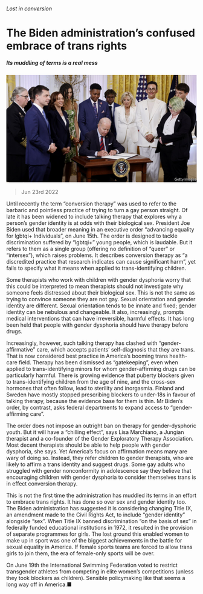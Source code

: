 ###### Lost in conversion

# The Biden administration’s confused embrace of trans rights 

##### Its muddling of terms is a real mess 

![image](images/20220625_USP503.jpg) 

> Jun 23rd 2022 

Until recently the term “conversion therapy” was used to refer to the barbaric and pointless practice of trying to turn a gay person straight. Of late it has been widened to include talking therapy that explores why a person’s gender identity is at odds with their biological sex. President Joe Biden used that broader meaning in an executive order “advancing equality for lgbtqi+ Individuals”, on June 15th. The order is designed to tackle discrimination suffered by “lgbtqi+” young people, which is laudable. But it refers to them as a single group (offering no definition of “queer” or “intersex”), which raises problems. It describes conversion therapy as “a discredited practice that research indicates can cause significant harm”, yet fails to specify what it means when applied to trans-identifying children.

Some therapists who work with children with gender dysphoria worry that this could be interpreted to mean therapists should not investigate why someone feels distressed about their biological sex. This is not the same as trying to convince someone they are not gay. Sexual orientation and gender identity are different. Sexual orientation tends to be innate and fixed; gender identity can be nebulous and changeable. It also, increasingly, prompts medical interventions that can have irreversible, harmful effects. It has long been held that people with gender dysphoria should have therapy before drugs.

Increasingly, however, such talking therapy has clashed with “gender-affirmative” care, which accepts patients’ self-diagnosis that they are trans. That is now considered best practice in America’s booming trans health-care field. Therapy has been dismissed as “gatekeeping”, even when applied to trans-identifying minors for whom gender-affirming drugs can be particularly harmful. There is growing evidence that puberty blockers given to trans-identifying children from the age of nine, and the cross-sex hormones that often follow, lead to sterility and inorgasmia. Finland and Sweden have mostly stopped prescribing blockers to under-18s in favour of talking therapy, because the evidence base for them is thin. Mr Biden’s order, by contrast, asks federal departments to expand access to “gender-affirming care”.

The order does not impose an outright ban on therapy for gender-dysphoric youth. But it will have a “chilling effect”, says Lisa Marchiano, a Jungian therapist and a co-founder of the Gender Exploratory Therapy Association. Most decent therapists should be able to help people with gender dysphoria, she says. Yet America’s focus on affirmation means many are wary of doing so. Instead, they refer children to gender therapists, who are likely to affirm a trans identity and suggest drugs. Some gay adults who struggled with gender nonconformity in adolescence say they believe that encouraging children with gender dysphoria to consider themselves trans is in effect conversion therapy.

This is not the first time the administration has muddled its terms in an effort to embrace trans rights. It has done so over sex and gender identity too. The Biden administration has suggested it is considering changing Title IX, an amendment made to the Civil Rights Act, to include “gender identity” alongside “sex”. When Title IX banned discrimination “on the basis of sex” in federally funded educational institutions in 1972, it resulted in the provision of separate programmes for girls. The lost ground this enabled women to make up in sport was one of the biggest achievements in the battle for sexual equality in America. If female sports teams are forced to allow trans girls to join them, the era of female-only sports will be over.

On June 19th the International Swimming Federation voted to restrict transgender athletes from competing in elite women’s competitions (unless they took blockers as children). Sensible policymaking like that seems a long way off in America.■


